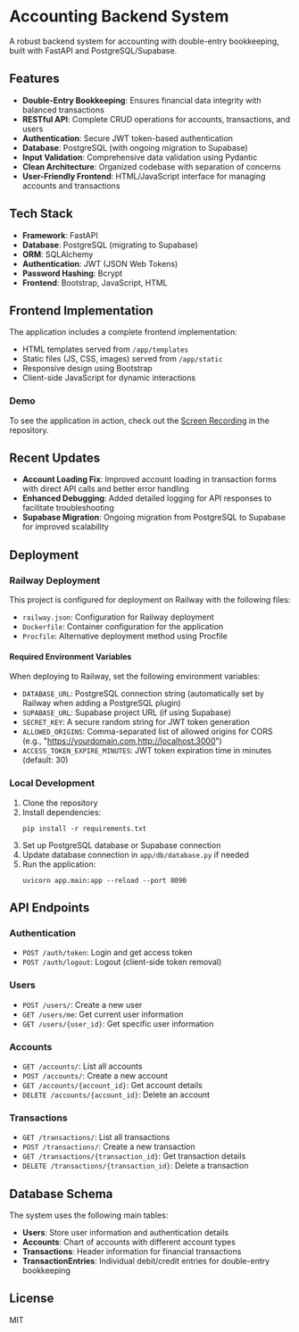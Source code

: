 # Accounting Backend System

A robust backend system for accounting with double-entry bookkeeping, built with FastAPI and PostgreSQL/Supabase.

## Features

- **Double-Entry Bookkeeping**: Ensures financial data integrity with balanced transactions
- **RESTful API**: Complete CRUD operations for accounts, transactions, and users
- **Authentication**: Secure JWT token-based authentication
- **Database**: PostgreSQL (with ongoing migration to Supabase)
- **Input Validation**: Comprehensive data validation using Pydantic
- **Clean Architecture**: Organized codebase with separation of concerns
- **User-Friendly Frontend**: HTML/JavaScript interface for managing accounts and transactions

## Tech Stack

- **Framework**: FastAPI
- **Database**: PostgreSQL (migrating to Supabase)
- **ORM**: SQLAlchemy
- **Authentication**: JWT (JSON Web Tokens)
- **Password Hashing**: Bcrypt
- **Frontend**: Bootstrap, JavaScript, HTML

## Frontend Implementation

The application includes a complete frontend implementation:
- HTML templates served from `/app/templates`
- Static files (JS, CSS, images) served from `/app/static`
- Responsive design using Bootstrap
- Client-side JavaScript for dynamic interactions

### Demo

To see the application in action, check out the [Screen Recording](https://github.com/Parv-gugnani/accounting-backend/blob/main/Screen%20Recording%202025-03-20%20at%204.33.34%20PM.mov) in the repository.

## Recent Updates

- **Account Loading Fix**: Improved account loading in transaction forms with direct API calls and better error handling
- **Enhanced Debugging**: Added detailed logging for API responses to facilitate troubleshooting
- **Supabase Migration**: Ongoing migration from PostgreSQL to Supabase for improved scalability

## Deployment

### Railway Deployment

This project is configured for deployment on Railway with the following files:

- `railway.json`: Configuration for Railway deployment
- `Dockerfile`: Container configuration for the application
- `Procfile`: Alternative deployment method using Procfile

#### Required Environment Variables

When deploying to Railway, set the following environment variables:

- `DATABASE_URL`: PostgreSQL connection string (automatically set by Railway when adding a PostgreSQL plugin)
- `SUPABASE_URL`: Supabase project URL (if using Supabase)
- `SECRET_KEY`: A secure random string for JWT token generation
- `ALLOWED_ORIGINS`: Comma-separated list of allowed origins for CORS (e.g., "https://yourdomain.com,http://localhost:3000")
- `ACCESS_TOKEN_EXPIRE_MINUTES`: JWT token expiration time in minutes (default: 30)

### Local Development

1. Clone the repository
2. Install dependencies:
   ```
   pip install -r requirements.txt
   ```
3. Set up PostgreSQL database or Supabase connection
4. Update database connection in `app/db/database.py` if needed
5. Run the application:
   ```
   uvicorn app.main:app --reload --port 8090
   ```

## API Endpoints

### Authentication
- `POST /auth/token`: Login and get access token
- `POST /auth/logout`: Logout (client-side token removal)

### Users
- `POST /users/`: Create a new user
- `GET /users/me`: Get current user information
- `GET /users/{user_id}`: Get specific user information

### Accounts
- `GET /accounts/`: List all accounts
- `POST /accounts/`: Create a new account
- `GET /accounts/{account_id}`: Get account details
- `DELETE /accounts/{account_id}`: Delete an account

### Transactions
- `GET /transactions/`: List all transactions
- `POST /transactions/`: Create a new transaction
- `GET /transactions/{transaction_id}`: Get transaction details
- `DELETE /transactions/{transaction_id}`: Delete a transaction

## Database Schema

The system uses the following main tables:

- **Users**: Store user information and authentication details
- **Accounts**: Chart of accounts with different account types
- **Transactions**: Header information for financial transactions
- **TransactionEntries**: Individual debit/credit entries for double-entry bookkeeping

## License

MIT
